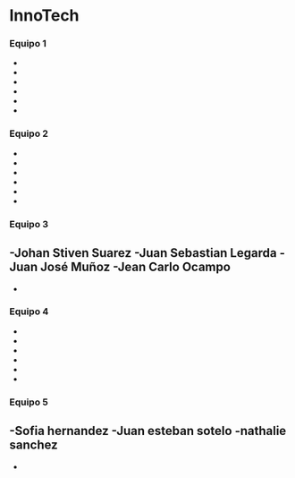 # InnoTech

### Equipo 1
-
-
-
-
-
-


### Equipo 2
-
-
-
-
-
-

### Equipo 3
-Johan Stiven Suarez
-Juan Sebastian Legarda
-Juan José Muñoz
-Jean Carlo Ocampo
-
-


### Equipo 4
-
-
-
-
-
-

### Equipo 5
-Sofia hernandez
-Juan esteban sotelo
-nathalie sanchez
-
-
